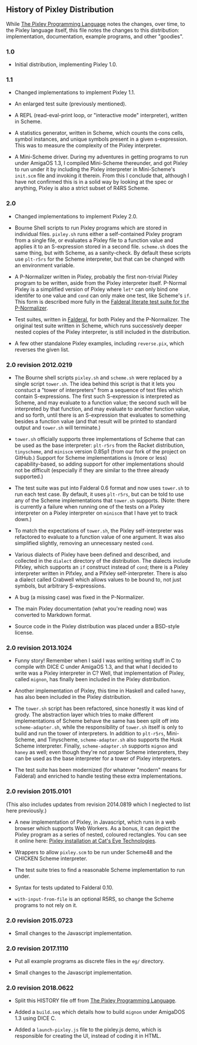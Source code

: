 History of Pixley Distribution
------------------------------

While [The Pixley Programming Language][] notes the changes, over
time, to the Pixley language itself, this file notes the changes
to this distribution: implementation, documentation,
example programs, and other "goodies".

### 1.0 ###

*   Initial distribution, implementing Pixley 1.0.

### 1.1 ###

*   Changed implementations to implement Pixley 1.1.

*   An enlarged test suite (previously mentioned).

*   A REPL (read-eval-print loop, or "interactive mode" interpreter), written
    in Scheme.

*   A statistics generator, written in Scheme, which counts the cons cells,
    symbol instances, and unique symbols present in a given s-expression.
    This was to measure the complexity of the Pixley interpreter.

*   A Mini-Scheme driver.  During my adventures in getting programs to run
    under AmigaOS 1.3, I compiled Mini-Scheme thereunder, and got Pixley to
    run under it by including the Pixley interpreter in Mini-Scheme's
    `init.scm` file and invoking it therein.  From this I conclude that,
    although I have not confirmed this is in a solid way by looking at the
    spec or anything, Pixley is also a strict subset of R4RS Scheme.

### 2.0 ###

*   Changed implementations to implement Pixley 2.0.

*   Bourne Shell scripts to run Pixley programs which are stored in individual
    files.  `pixley.sh` runs either a self-contained Pixley program from a
    single file, or evaluates a Pixley file to a function value and applies it
    to an S-expression stored in a second file.  `scheme.sh` does the same
    thing, but with Scheme, as a sanity-check.  By default these scripts use
    `plt-r5rs` for the Scheme interpreter, but that can be changed with an
    environment variable.

*   A P-Normalizer written in Pixley, probably the first non-trivial Pixley
    program to be written, aside from the Pixley interpreter itself.  P-Normal
    Pixley is a simplified version of Pixley where `let*` can only bind one
    identifer to one value and `cond` can only make one test, like Scheme's
    `if`.  This form is described more fully in the
    [Falderal literate test suite for the P-Normalizer][].

*   Test suites, written in [Falderal][], for both Pixley and the P-Normalizer.
    The original test suite written in Scheme, which runs successively deeper
    nested copies of the Pixley interpreter, is still included in the
    distribution.

*   A few other standalone Pixley examples, including `reverse.pix`,
    which reverses the given list.

### 2.0 revision 2012.0219 ###

*   The Bourne shell scripts `pixley.sh` and `scheme.sh` were replaced by a
    single script `tower.sh`.  The idea behind this script is that it lets
    you constuct a "tower of interpreters" from a sequence of text files
    which contain S-expressions.  The first such S-expression is interpreted
    as Scheme, and may evaluate to a function value; the second such will be
    interpreted by that function, and may evaluate to another function value,
    and so forth, until there is an S-expression that evaluates to something
    besides a function value (and that result will be printed to standard
    output and `tower.sh` will terminate.)

*   `tower.sh` officially supports three implementations of Scheme that can
    be used as the base interpreter: `plt-r5rs` from the Racket distribution,
    `tinyscheme`, and `miniscm` version 0.85p1 (from our fork of the project
    on GitHub.)  Support for Scheme implementations is (more or less)
    capability-based, so adding support for other implementations should not
    be difficult (especially if they are similar to the three already
    supported.)

*   The test suite was put into Falderal 0.6 format and now uses `tower.sh`
    to run each test case.  By default, it uses `plt-r5rs`, but can be told
    to use any of the Scheme implementations that `tower.sh` supports.
    (Note: there is currently a failure when running one of the tests on a
    Pixley interpreter on a Pixley interpreter on `miniscm` that I have yet
    to track down.)

*   To match the expectations of `tower.sh`, the Pixley self-interpreter was
    refactored to evaluate to a function value of one argument.  It was also
    simplified slightly, removing an unnecessary nested `cond`.

*   Various dialects of Pixley have been defined and described, and collected
    in the `dialect` directory of the distribution.  The dialects include
    Pifxley, which supports an `if` construct instead of `cond`; there is a
    Pixley interpreter written in Pifxley, and a Pifxley self-interpreter.
    There is also a dialect called Crabwell which allows values to be bound
    to, not just symbols, but arbitrary S-expressions.

*   A bug (a missing case) was fixed in the P-Normalizer.

*   The main Pixley documentation (what you're reading now) was converted
    to Markdown format.

*   Source code in the Pixley distribution was placed under a BSD-style
    license.

### 2.0 revision 2013.1024 ###

*   Funny story!  Remember when I said I was writing writing stuff in C to
    compile with DICE C under AmigaOS 1.3, and that what I decided to write
    was a Pixley interpreter in C?  Well, that implementation of Pixley,
    called `mignon`, has finally been included in the Pixley distribution.

*   Another implementation of Pixley, this time in Haskell and called `haney`,
    has also been included in the Pixley distribution.

*   The `tower.sh` script has been refactored, since honestly it was kind of
    grody.  The abstraction layer which tries to make different implementations
    of Scheme behave the same has been split off into `scheme-adapter.sh`,
    while the responsibility of `tower.sh` itself is only to build and run the
    tower of interpreters.  In addition to `plt-r5rs`, Mini-Scheme, and
    Tinyscheme, `scheme-adapter.sh` also supports the Husk Scheme interpreter.
    Finally, `scheme-adapter.sh` supports `mignon` and `haney` as well; even
    though they're not proper Scheme interpreters, they can be used as the
    base interpreter for a tower of Pixley interpreters.

*   The test suite has been modernized (for whatever "modern" means for
    Falderal) and enriched to handle testing these extra implementations.

### 2.0 revision 2015.0101 ###

(This also includes updates from revision 2014.0819 which I neglected to
list here previously.)

*   A new implementation of Pixley, in Javascript, which runs in a web browser
    which supports Web Workers.  As a bonus, it can depict the Pixley program
    as a series of nested, coloured rectangles.  You can see it online here:
    [Pixley installation at Cat's Eye Technologies][].

*   Wrappers to allow `pixley.scm` to be run under Scheme48 and the CHICKEN
    Scheme interpreter.

*   The test suite tries to find a reasonable Scheme implementation to run
    under.

*   Syntax for tests updated to Falderal 0.10.

*   `with-input-from-file` is an optional R5RS, so change the Scheme programs
    to not rely on it.

### 2.0 revision 2015.0723 ###

*   Small changes to the Javascript implementation.

### 2.0 revision 2017.1110 ###

*   Put all example programs as discrete files in the `eg/` directory.

*   Small changes to the Javascript implementation.

### 2.0 revision 2018.0622 ###

*   Split this HISTORY file off from [The Pixley Programming Language][].

*   Added a `build.seq` which details how to build `mignon` under
    AmigaDOS 1.3 using DICE C.

*   Added a `launch-pixley.js` file to the pixley.js demo, which is
    responsible for creating the UI, instead of coding it in HTML.

[The Pixley Programming Language]: doc/Pixley.markdown
[Falderal literate test suite for the P-Normalizer]: dialect/P-Normal.markdown
[Pixley installation at Cat's Eye Technologies]: http://catseye.tc/ix/Pixley
[Falderal]: http://catseye.tc/node/Falderal
